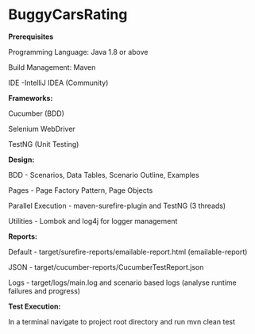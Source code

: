 # BuggyCarsRating
**Prerequisites**

Programming Language: Java 1.8 or above

Build Management: Maven 

IDE -IntelliJ IDEA (Community) 

**Frameworks:**

Cucumber (BDD)

Selenium WebDriver 

TestNG (Unit Testing)

**Design:**

BDD - Scenarios, Data Tables, Scenario Outline, Examples

Pages - Page Factory Pattern, Page Objects

Parallel Execution - maven-surefire-plugin and TestNG (3 threads)

Utilities - Lombok and log4j for logger management

**Reports:**

Default - target/surefire-reports/emailable-report.html (emailable-report)

JSON - target/cucumber-reports/CucumberTestReport.json 

Logs - target/logs/main.log and scenario based logs (analyse runtime failures and progress)

**Test Execution:**

In a terminal navigate to project root directory and run mvn clean test
